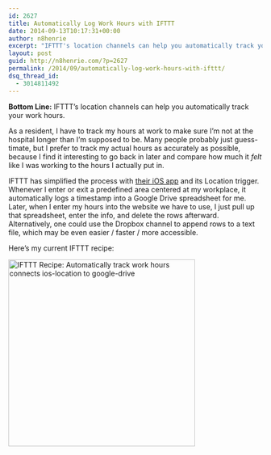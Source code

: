 ```yaml
---
id: 2627
title: Automatically Log Work Hours with IFTTT
date: 2014-09-13T10:17:31+00:00
author: n8henrie
excerpt: "IFTTT's location channels can help you automatically track your work hours."
layout: post
guid: http://n8henrie.com/?p=2627
permalink: /2014/09/automatically-log-work-hours-with-ifttt/
dsq_thread_id:
  - 3014811492
---
```

**Bottom Line:** IFTTT&#8217;s location channels can help you automatically track your work hours.<!--more-->

As a resident, I have to track my hours at work to make sure I&#8217;m not at the hospital longer than I&#8217;m supposed to be. Many people probably just guess-timate, but I prefer to track my actual hours as accurately as possible, because I find it interesting to go back in later and compare how much it _felt_ like I was working to the hours I actually put in.

IFTTT has simplified the process with <a target="_blank" href="https://itunes.apple.com/us/app/ifttt/id660944635?mt=8&uo=4&at=10l5H6" title="IFTTT">their iOS app</a> and its Location trigger. Whenever I enter or exit a predefined area centered at my workplace, it automatically logs a timestamp into a Google Drive spreadsheet for me. Later, when I enter my hours into the website we have to use, I just pull up that spreadsheet, enter the info, and delete the rows afterward. Alternatively, one could use the Dropbox channel to append rows to a text file, which may be even easier / faster / more accessible.

Here&#8217;s my current IFTTT recipe:

<a target="\_blank" href="https://ifttt.com/view\_embed\_recipe/178609-automatically-track-work-hours" target = "\_blank" class="embed\_recipe embed\_recipe-l\_30" id= "embed\_recipe-178609"><img src= 'https://ifttt.com/recipe\_embed\_img/178609' alt="IFTTT Recipe: Automatically track work hours connects ios-location to google-drive" width="370px" style="max-width:100%"/></a>